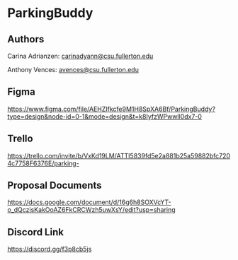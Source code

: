 # ParkingBuddy

## Authors
Carina Adrianzen: carinadyann@csu.fullerton.edu

Anthony Vences: avences@csu.fullerton.edu

## Figma
https://www.figma.com/file/AEHZIfkcfe9M1H8SpXA6Bf/ParkingBuddy?type=design&node-id=0-1&mode=design&t=k8IyfzWPwwll0dx7-0

## Trello
https://trello.com/invite/b/VxKd19LM/ATTI5839fd5e2a881b25a59882bfc7204c7758F6376E/parking-

## Proposal Documents
https://docs.google.com/document/d/16g6h8SOXVcYT-o_dQczisKakOoAZ6FkCRCWzh5uwXsY/edit?usp=sharing

## Discord Link
https://discord.gg/f3p8cb5js
